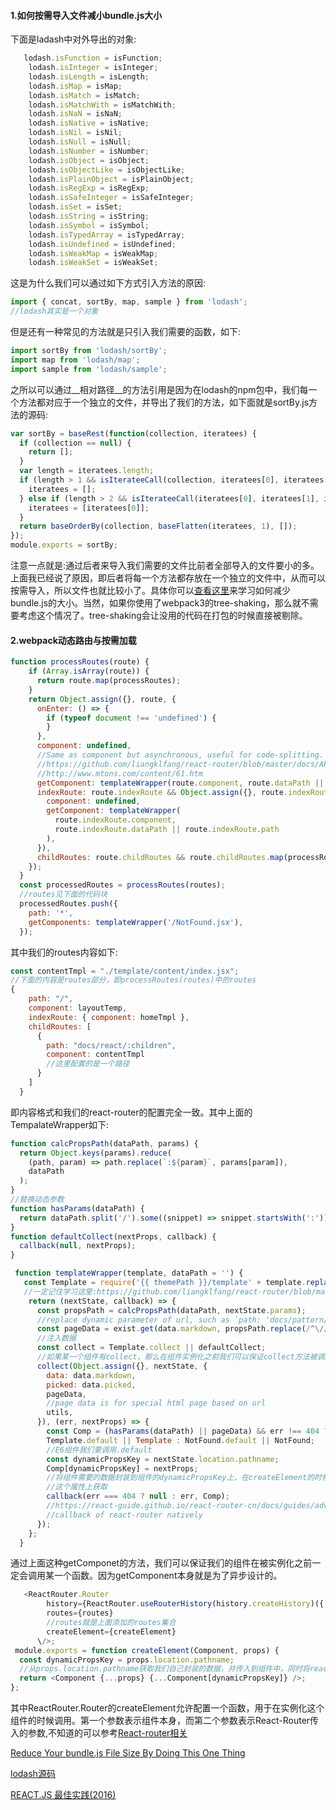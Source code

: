 #### 1.如何按需导入文件减小bundle.js大小
下面是ladash中对外导出的对象:
```js
   lodash.isFunction = isFunction;
    lodash.isInteger = isInteger;
    lodash.isLength = isLength;
    lodash.isMap = isMap;
    lodash.isMatch = isMatch;
    lodash.isMatchWith = isMatchWith;
    lodash.isNaN = isNaN;
    lodash.isNative = isNative;
    lodash.isNil = isNil;
    lodash.isNull = isNull;
    lodash.isNumber = isNumber;
    lodash.isObject = isObject;
    lodash.isObjectLike = isObjectLike;
    lodash.isPlainObject = isPlainObject;
    lodash.isRegExp = isRegExp;
    lodash.isSafeInteger = isSafeInteger;
    lodash.isSet = isSet;
    lodash.isString = isString;
    lodash.isSymbol = isSymbol;
    lodash.isTypedArray = isTypedArray;
    lodash.isUndefined = isUndefined;
    lodash.isWeakMap = isWeakMap;
    lodash.isWeakSet = isWeakSet;
```
这是为什么我们可以通过如下方式引入方法的原因:
```js
import { concat, sortBy, map, sample } from 'lodash';
//lodash其实是一个对象
```
但是还有一种常见的方法就是只引入我们需要的函数，如下:
```js
import sortBy from 'lodash/sortBy';
import map from 'lodash/map';
import sample from 'lodash/sample';
```
之所以可以通过__相对路径__的方法引用是因为在lodash的npm包中，我们每一个方法都对应于一个独立的文件，并导出了我们的方法，如下面就是sortBy.js方法的源码:
```js
var sortBy = baseRest(function(collection, iteratees) {
  if (collection == null) {
    return [];
  }
  var length = iteratees.length;
  if (length > 1 && isIterateeCall(collection, iteratees[0], iteratees[1])) {
    iteratees = [];
  } else if (length > 2 && isIterateeCall(iteratees[0], iteratees[1], iteratees[2])) {
    iteratees = [iteratees[0]];
  }
  return baseOrderBy(collection, baseFlatten(iteratees, 1), []);
});
module.exports = sortBy;
```
注意一点就是:通过后者来导入我们需要的文件比前者全部导入的文件要小的多。上面我已经说了原因，即后者将每一个方法都存放在一个独立的文件中，从而可以按需导入，所以文件也就比较小了。具体你可以[查看这里](https://lacke.mn/reduce-your-bundle-js-file-size/)来学习如何减少bundle.js的大小。当然，如果你使用了webpack3的tree-shaking，那么就不需要考虑这个情况了。tree-shaking会让没用的代码在打包的时候直接被剔除。



#### 2.webpack动态路由与按需加载
```js
function processRoutes(route) {
    if (Array.isArray(route)) {
      return route.map(processRoutes);
    }
    return Object.assign({}, route, {
      onEnter: () => {
        if (typeof document !== 'undefined') {
        }
      },
      component: undefined,
      //Same as component but asynchronous, useful for code-splitting.
      //https://github.com/liangklfang/react-router/blob/master/docs/API.md#getcomponentsnextstate-callback
      //http://www.mtons.com/content/61.htm
      getComponent: templateWrapper(route.component, route.dataPath || route.path),
      indexRoute: route.indexRoute && Object.assign({}, route.indexRoute, {
        component: undefined,
        getComponent: templateWrapper(
          route.indexRoute.component,
          route.indexRoute.dataPath || route.indexRoute.path
        ),
      }),
      childRoutes: route.childRoutes && route.childRoutes.map(processRoutes),
    });
  }
  const processedRoutes = processRoutes(routes);
  //routes见下面的代码块
  processedRoutes.push({
    path: '*',
    getComponents: templateWrapper('/NotFound.jsx'),
  });
```
其中我们的routes内容如下:
```js
const contentTmpl = "./template/content/index.jsx";
//下面的内容是routes部分，即processRoutes(routes)中的routes
{
    path: "/",
    component: layoutTemp,
    indexRoute: { component: homeTmpl },
    childRoutes: [
      {
        path: "docs/react/:children",
        component: contentTmpl
        //这里配置的是一个路径
      }
    ]
  }
```
即内容格式和我们的react-router的配置完全一致。其中上面的TempalateWrapper如下:
```js
function calcPropsPath(dataPath, params) {
  return Object.keys(params).reduce(
    (path, param) => path.replace(`:${param}`, params[param]),
    dataPath
  );
}
//替换动态参数
function hasParams(dataPath) {
  return dataPath.split('/').some((snippet) => snippet.startsWith(':'));
}
function defaultCollect(nextProps, callback) {
  callback(null, nextProps);
}

 function templateWrapper(template, dataPath = '') {
   const Template = require('{{ themePath }}/template' + template.replace(/^\.\/template/, ''));
   //一定记住学习这里:https://github.com/liangklfang/react-router/blob/master/docs/API.md#getcomponentsnextstate-callback，这里是异步的api，其中getComponet得到的必须是一个callback，签名是(nextState, cb) => {}
    return (nextState, callback) => {
      const propsPath = calcPropsPath(dataPath, nextState.params);
      //replace dynamic parameter of url, such as `path: 'docs/pattern/:children'`
      const pageData = exist.get(data.markdown, propsPath.replace(/^\//, '').replace(/\/$/,"").split('/'));
      //注入数据
      const collect = Template.collect || defaultCollect;
      //如果某一个组件有collect，那么在组件实例化之前我们可以保证collect方法被调用
      collect(Object.assign({}, nextState, {
        data: data.markdown,
        picked: data.picked,
        pageData,
        //page data is for special html page based on url
        utils,
      }), (err, nextProps) => {
        const Comp = (hasParams(dataPath) || pageData) && err !== 404 ?
        Template.default || Template : NotFound.default || NotFound;
        //E6组件我们要调用.default
        const dynamicPropsKey = nextState.location.pathname;
        Comp[dynamicPropsKey] = nextProps;
        //将组件需要的数据封装到组件的dynamicPropsKey上，在createElement的时候从组件的
        //这个属性上获取
        callback(err === 404 ? null : err, Comp);
        //https://react-guide.github.io/react-router-cn/docs/guides/advanced/DynamicRouting.html
        //callback of react-router natively
      });
    };
  }
```
通过上面这种getComponet的方法，我们可以保证我们的组件在被实例化之前一定会调用某一个函数。因为getComponent本身就是为了异步设计的。
```js
   <ReactRouter.Router
        history={ReactRouter.useRouterHistory(history.createHistory)({ basename })}
        routes={routes}
        //routes就是上面添加的routes集合
        createElement={createElement}
      \/>;
 module.exports = function createElement(Component, props) {
  const dynamicPropsKey = props.location.pathname;
  //从props.location.pathname获取我们自己封装的数据，并传入到组件中，同时将react-router本身的属性也放在组件中传入
  return <Component {...props} {...Component[dynamicPropsKey]} />;
};
```
其中ReactRouter.Router的createElement允许配置一个函数，用于在实例化这个组件的时候调用。第一个参数表示组件本身，而第二个参数表示React-Router传入的参数,不知道的可以参考[React-router相关](../react-router/renderProps.md)








[Reduce Your bundle.js File Size By Doing This One Thing](https://lacke.mn/reduce-your-bundle-js-file-size/)

[lodash源码](https://github.com/lodash/lodash/blob/4.10.0/lodash.js)

[REACT.JS 最佳实践(2016)](http://www.devstore.cn/essay/essayInfo/7663.html)
